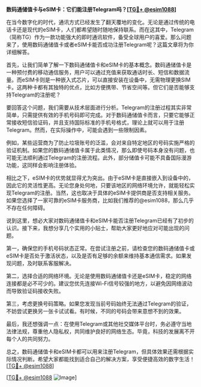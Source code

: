 **数码通储值卡与eSIM卡：它们能注册Telegram吗？[[TG💪+ @esim1088](https://t.me/s/esim1088)]**

在当今数字化的时代，通讯方式已经发生了翻天覆地的变化。无论是通过传统的电话卡还是现代的eSIM卡，人们都希望随时随地保持联系。而在这其中，Telegram（简称TG）作为一款功能强大的即时通讯软件，备受全球用户的喜爱。那么问题来了，使用数码通储值卡或者eSIM卡能否成功注册Telegram呢？这篇文章将为你详细解答。

首先，让我们简单了解一下数码通储值卡和eSIM卡的基本概念。数码通储值卡是一种预付费的移动通信服务，用户可以通过充值来获取通话时长、短信和数据流量。而eSIM卡则是一种嵌入式芯片，可以直接安装在设备中，无需物理更换SIM卡。这两种卡都有其独特的优点，比如方便携带、节省空间等。但它们是否能够支持Telegram的注册呢？

要回答这个问题，我们需要从技术层面进行分析。Telegram的注册过程其实非常简单，只需提供有效的手机号码即可完成。对于数码通储值卡而言，只要它能够正常接收短信验证码，并且支持国际标准的手机号格式，理论上就可以用于注册Telegram。然而，在实际操作中，可能会遇到一些限制因素。

例如，某些运营商为了防止垃圾账号的泛滥，会对来自特定地区的号码实施严格的验证机制。如果您的数码通储值卡属于此类情况，那么即使号码本身没有问题，也可能无法顺利通过Telegram的注册流程。此外，部分储值卡可能不具备国际漫游功能，这同样会影响注册体验。

相比之下，eSIM卡的优势就显得尤为突出。由于eSIM卡是直接嵌入到设备中的，因此它的灵活性更高。无论您身处何地，只要该地区的网络环境允许，就能轻松实现Telegram的注册。当然，这也取决于具体的eSIM卡提供商是否支持相关服务。如果您选择了一家可靠的eSIM卡服务商，比如我们推荐的@esim1088，那么几乎不存在任何障碍。

说到这里，想必大家对数码通储值卡和eSIM卡能否注册Telegram已经有了初步的认识。接下来，我想分享几个实用的小贴士，帮助大家更好地应对可能出现的问题。

第一，确保您的手机号码状态正常。在尝试注册之前，请检查您的数码通储值卡或eSIM卡是否处于激活状态，以及是否有足够的余额来维持基本通信需求。如果发现问题，及时联系客服解决。

第二，选择合适的网络环境。无论是使用数码通储值卡还是eSIM卡，稳定的网络连接都是必不可少的。建议您优先连接Wi-Fi信号较强的地方，以避免因网络波动而导致验证码接收失败。

第三，考虑更换号码策略。如果您发现当前号码始终无法通过Telegram的验证，不妨尝试更换另一张卡试试看。有时候，不同的号码会带来意想不到的效果。

最后，我还想强调一点：在使用Telegram或其他社交媒体平台时，务必遵守当地法律法规，尊重他人隐私权，共同维护良好的网络生态。毕竟，科技的发展离不开每个人的共同努力。

总之，数码通储值卡和eSIM卡都可以用来注册Telegram，但具体效果还需根据实际情况判断。希望大家都能找到适合自己的解决方案，享受便捷高效的数字生活！[[TG💪+ @esim1088](https://t.me/s/esim1088)]

[[TG💪+ @esim1088](https://t.me/s/esim1088) ![Image](https://i.postimg.cc/4NQfJmqS/Snipaste-2025-05-13-00-14-12.png)]